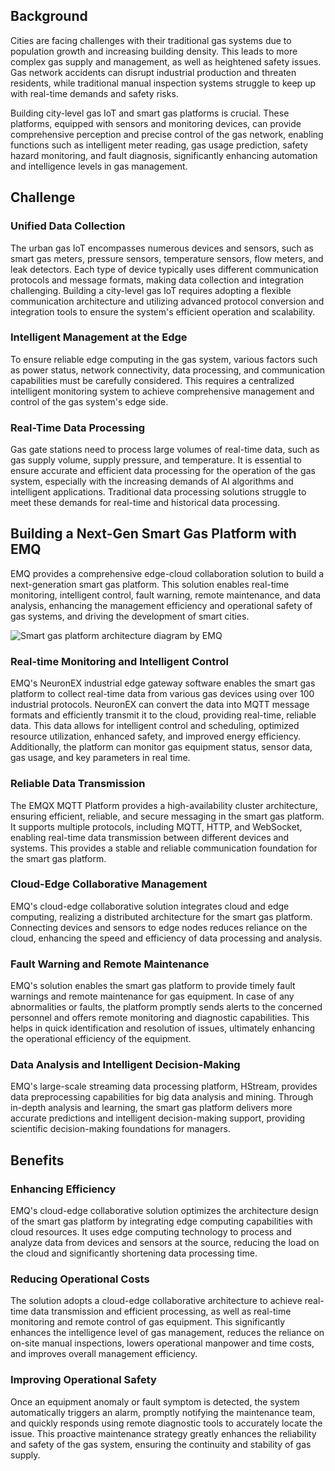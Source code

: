 ## Background

Cities are facing challenges with their traditional gas systems due to population growth and increasing building density. This leads to more complex gas supply and management, as well as heightened safety issues. Gas network accidents can disrupt industrial production and threaten residents, while traditional manual inspection systems struggle to keep up with real-time demands and safety risks.

Building city-level gas IoT and smart gas platforms is crucial. These platforms, equipped with sensors and monitoring devices, can provide comprehensive perception and precise control of the gas network, enabling functions such as intelligent meter reading, gas usage prediction, safety hazard monitoring, and fault diagnosis, significantly enhancing automation and intelligence levels in gas management.

## Challenge

### Unified Data Collection

The urban gas IoT encompasses numerous devices and sensors, such as smart gas meters, pressure sensors, temperature sensors, flow meters, and leak detectors. Each type of device typically uses different communication protocols and message formats, making data collection and integration challenging. Building a city-level gas IoT requires adopting a flexible communication architecture and utilizing advanced protocol conversion and integration tools to ensure the system's efficient operation and scalability.

### Intelligent Management at the Edge

To ensure reliable edge computing in the gas system, various factors such as power status, network connectivity, data processing, and communication capabilities must be carefully considered. This requires a centralized intelligent monitoring system to achieve comprehensive management and control of the gas system's edge side.

### Real-Time Data Processing

Gas gate stations need to process large volumes of real-time data, such as gas supply volume, supply pressure, and temperature. It is essential to ensure accurate and efficient data processing for the operation of the gas system, especially with the increasing demands of AI algorithms and intelligent applications. Traditional data processing solutions struggle to meet these demands for real-time and historical data processing.

## Building a Next-Gen Smart Gas Platform with EMQ

EMQ provides a comprehensive edge-cloud collaboration solution to build a next-generation smart gas platform. This solution enables real-time monitoring, intelligent control, fault warning, remote maintenance, and data analysis, enhancing the management efficiency and operational safety of gas systems, and driving the development of smart cities.

![Smart gas platform architecture diagram by EMQ](https://assets.emqx.com/images/cadd7bbe4c2eb24f4059f75e4ed730b0.png)

### Real-time Monitoring and Intelligent Control

EMQ's NeuronEX industrial edge gateway software enables the smart gas platform to collect real-time data from various gas devices using over 100 industrial protocols. NeuronEX can convert the data into MQTT message formats and efficiently transmit it to the cloud, providing real-time, reliable data. This data allows for intelligent control and scheduling, optimized resource utilization, enhanced safety, and improved energy efficiency. Additionally, the platform can monitor gas equipment status, sensor data, gas usage, and key parameters in real time.

### Reliable Data Transmission

The EMQX MQTT Platform provides a high-availability cluster architecture, ensuring efficient, reliable, and secure messaging in the smart gas platform. It supports multiple protocols, including MQTT, HTTP, and WebSocket, enabling real-time data transmission between different devices and systems. This provides a stable and reliable communication foundation for the smart gas platform.

### Cloud-Edge Collaborative Management

EMQ's cloud-edge collaborative solution integrates cloud and edge computing, realizing a distributed architecture for the smart gas platform. Connecting devices and sensors to edge nodes reduces reliance on the cloud, enhancing the speed and efficiency of data processing and analysis.

### Fault Warning and Remote Maintenance

EMQ's solution enables the smart gas platform to provide timely fault warnings and remote maintenance for gas equipment. In case of any abnormalities or faults, the platform promptly sends alerts to the concerned personnel and offers remote monitoring and diagnostic capabilities. This helps in quick identification and resolution of issues, ultimately enhancing the operational efficiency of the equipment.

### Data Analysis and Intelligent Decision-Making

EMQ's large-scale streaming data processing platform, HStream, provides data preprocessing capabilities for big data analysis and mining. Through in-depth analysis and learning, the smart gas platform delivers more accurate predictions and intelligent decision-making support, providing scientific decision-making foundations for managers.

## Benefits

### Enhancing Efficiency

EMQ's cloud-edge collaborative solution optimizes the architecture design of the smart gas platform by integrating edge computing capabilities with cloud resources. It uses edge computing technology to process and analyze data from devices and sensors at the source, reducing the load on the cloud and significantly shortening data processing time.

### Reducing Operational Costs

The solution adopts a cloud-edge collaborative architecture to achieve real-time data transmission and efficient processing, as well as real-time monitoring and remote control of gas equipment. This significantly enhances the intelligence level of gas management, reduces the reliance on on-site manual inspections, lowers operational manpower and time costs, and improves overall management efficiency.

### Improving Operational Safety

Once an equipment anomaly or fault symptom is detected, the system automatically triggers an alarm, promptly notifying the maintenance team, and quickly responds using remote diagnostic tools to accurately locate the issue. This proactive maintenance strategy greatly enhances the reliability and safety of the gas system, ensuring the continuity and stability of gas supply.

